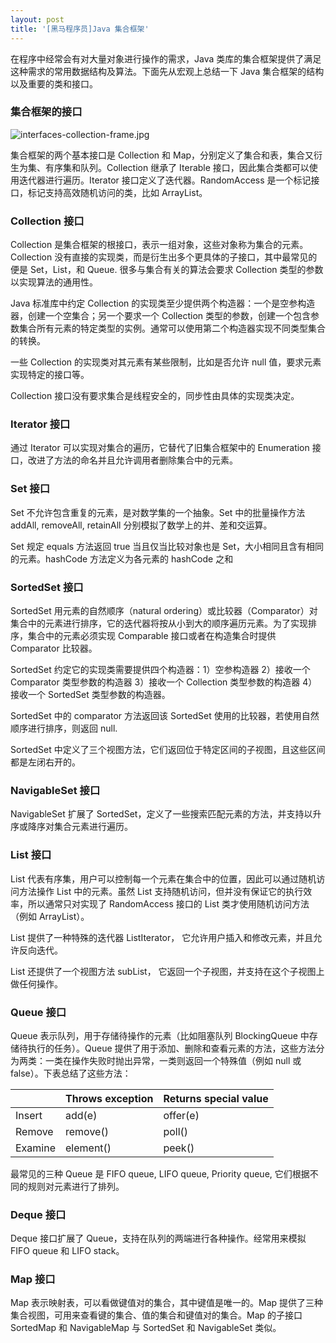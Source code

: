 ```yaml
---
layout: post
title: '[黑马程序员]Java 集合框架'
---
```

在程序中经常会有对大量对象进行操作的需求，Java 类库的集合框架提供了满足这种需求的常用数据结构及算法。下面先从宏观上总结一下 Java 集合框架的结构以及重要的类和接口。

### 集合框架的接口

![interfaces-collection-frame.jpg](http://user-image.logdown.io/user/3258/blog/3302/post/192358/U1fq37tiR8mTPNuLBI40_interfaces-collection-frame.jpg)

集合框架的两个基本接口是 Collection 和 Map，分别定义了集合和表，集合又衍生为集、有序集和队列。Collection 继承了 Iterable 接口，因此集合类都可以使用迭代器进行遍历。Iterator 接口定义了迭代器。RandomAccess 是一个标记接口，标记支持高效随机访问的类，比如 ArrayList。

### Collection 接口

Collection 是集合框架的根接口，表示一组对象，这些对象称为集合的元素。Collection 没有直接的实现类，而是衍生出多个更具体的子接口，其中最常见的便是 Set，List，和 Queue. 很多与集合有关的算法会要求 Collection 类型的参数以实现算法的通用性。

Java 标准库中约定 Collection 的实现类至少提供两个构造器：一个是空参构造器，创建一个空集合；另一个要求一个 Collection 类型的参数，创建一个包含参数集合所有元素的特定类型的实例。通常可以使用第二个构造器实现不同类型集合的转换。

一些 Collection 的实现类对其元素有某些限制，比如是否允许 null 值，要求元素实现特定的接口等。

Collection 接口没有要求集合是线程安全的，同步性由具体的实现类决定。

### Iterator 接口

通过 Iterator 可以实现对集合的遍历，它替代了旧集合框架中的 Enumeration 接口，改进了方法的命名并且允许调用者删除集合中的元素。

### Set 接口

Set 不允许包含重复的元素，是对数学集的一个抽象。Set 中的批量操作方法 addAll, removeAll, retainAll 分别模拟了数学上的并、差和交运算。

Set 规定 equals 方法返回 true 当且仅当比较对象也是 Set，大小相同且含有相同的元素。hashCode 方法定义为各元素的 hashCode 之和

### SortedSet 接口

SortedSet 用元素的自然顺序（natural ordering）或比较器（Comparator）对集合中的元素进行排序，它的迭代器将按从小到大的顺序遍历元素。为了实现排序，集合中的元素必须实现 Comparable 接口或者在构造集合时提供 Comparator 比较器。

SortedSet 约定它的实现类需要提供四个构造器：1）空参构造器 2）接收一个 Comparator 类型参数的构造器 3）接收一个 Collection 类型参数的构造器 4）接收一个 SortedSet 类型参数的构造器。

SortedSet 中的 comparator 方法返回该 SortedSet 使用的比较器，若使用自然顺序进行排序，则返回 null.

SortedSet 中定义了三个视图方法，它们返回位于特定区间的子视图，且这些区间都是左闭右开的。

### NavigableSet 接口

NavigableSet 扩展了 SortedSet，定义了一些搜索匹配元素的方法，并支持以升序或降序对集合元素进行遍历。

### List 接口

List 代表有序集，用户可以控制每一个元素在集合中的位置，因此可以通过随机访问方法操作 List 中的元素。虽然 List 支持随机访问，但并没有保证它的执行效率，所以通常只对实现了 RandomAccess 接口的 List 类才使用随机访问方法（例如 ArrayList）。

List 提供了一种特殊的迭代器 ListIterator， 它允许用户插入和修改元素，并且允许反向迭代。

List 还提供了一个视图方法 subList， 它返回一个子视图，并支持在这个子视图上做任何操作。

### Queue 接口

Queue 表示队列，用于存储待操作的元素（比如阻塞队列 BlockingQueue 中存储待执行的任务）。Queue 提供了用于添加、删除和查看元素的方法，这些方法分为两类：一类在操作失败时抛出异常，一类则返回一个特殊值（例如 null 或 false）。下表总结了这些方法：

|         | Throws exception | Returns special value |
|:------- |:---------------- |:--------------------- |
| Insert  | add(e)           | offer(e)              |
| Remove  | remove()         | poll()                |
| Examine | element()        | peek()                |


最常见的三种 Queue 是 FIFO queue, LIFO queue, Priority queue, 它们根据不同的规则对元素进行了排列。

### Deque 接口

Deque 接口扩展了 Queue，支持在队列的两端进行各种操作。经常用来模拟 FIFO queue 和 LIFO stack。

### Map 接口

Map 表示映射表，可以看做键值对的集合，其中键值是唯一的。Map 提供了三种集合视图，可用来查看键的集合、值的集合和键值对的集合。Map 的子接口 SortedMap 和 NavigableMap 与 SortedSet 和 NavigableSet 类似。